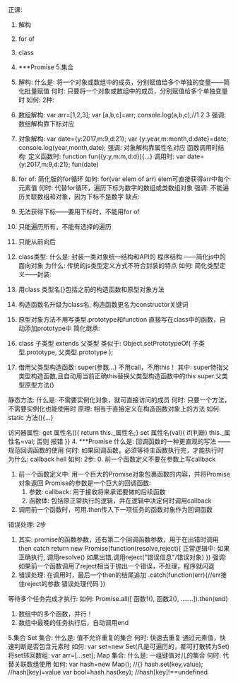 正课:
1. 解构
2. for of
3. class
4. ***Promise
5.集合
1. 解构:
 什么是: 将一个对象或数组中的成员，分别赋值给多个单独的变量——简化批量赋值
 何时: 只要将一个对象或数组中的成员，分别赋值给多个单独变量时
 如何: 2种:
  1. 数组解构:
    var arr=[1,2,3];
    var [a,b,c]=arr;
    console.log(a,b,c);//1 2 3
    强调: 数组解构靠下标对应
  2. 对象解构:
    var date={y:2017,m:9,d:21};
    var {y:year,m:month,d:date}=date;
    console.log(year,month,date);
    强调: 对象解构靠属性名对应
 函数调用时结构:
  定义函数时: function fun({y:y,m:m,d:d}){...}
  调用时: var date={y:2017,m:9,d:21};
         fun(date)

2. for of: 简化版的for循环
 如何: for(var elem of arr)
   elem可直接获得arr中每个元素值
 何时: 代替for循环，遍历下标为数字的数组或类数组对象
 强调: 不能遍历关联数组和对象，因为下标不是数字
 缺点:
  1. 无法获得下标——要用下标时，不能用for of
  2. 只能遍历所有，不能有选择的遍历
  3. 只能从前向后

3. class类型:
 什么是: 封装一类对象统一结构和API的 程序结构
	——简化js中的面向对象
 为什么: 传统的js类型定义方式不符合封装的特点
 如何:
  简化类型定义——封装:
  1. 用class 类型名{}包括之前的构造函数和原型对象方法
  2. 构造函数名升级为class名, 构造函数更名为constructor关键词
  3. 原型对象方法不用写类型.prototype和function
     直接写在class中的函数，自动添加prototype中
  简化继承:
   1. class 子类型 extends 父类型
     类似于:
		Object.setPrototypeOf(
			子类型.prototype, 父类型.prototype
        );
   2. 借用父类型构造函数: super(参数...)
     不用call，不用this！
     其中: super特指父类型构造函数,且自动用当前正确this替换父类型构造函数中的this
       super.父类型原型方法()

 静态方法:
  什么是: 不需要实例化对象，就可直接访问的成员
  何时: 只要一个方法，不需要实例化也能使用时
  原理: 相当于直接定义在构造函数对象上的方法
  如何: static 方法(){...}

 访问器属性:
  get 属性名(){ return this._属性名;}
  set 属性名(val){
    if(判断)
      this._属性名=val;
    否则
      报错
  }}
4. ***Promise
 什么是: 回调函数的一种更直观的写法
        ——规范回调函数的使用
 何时: 如果回调函数，必须等待主函数执行完，才能执行时
 为什么: callback hell
 如何: 2步:
  0. 前一个函数定义不要在参数上写callback
  1. 前一个函数定义中: 用一个巨大的Promise对象包裹函数的内容，并将Promise对象返回
    Promise的参数是一个巨大的回调函数:
      1. 参数: callback: 用于接收将来承诺要做的后续函数
      2. 函数体: 包括原正常执行的逻辑，并在逻辑中决定何时调用callback
  2. 调用前一个函数时，可用.then传入下一项任务的函数对象作为回调函数

 错误处理: 2步
  1. 其实: promise的函数参数，还有第二个回调函数参数，用于在出错时调用               then  catch
    return new Promise(function(resolve,reject){
      正常逻辑中:
      如果正确执行, 调用resolve()
      如果出错,调用reject("错误信息"/错误对象)
    })
  强调: 如果前一个函数调用了reject相当于抛出一个错误，不处理，程序就闪退
  2. 错误处理:
    在调用时，最后一个then的结尾追加
     .catch(function(err){//err接住reject的参数
        错误处理代码
     })

 等待多个任务完成才执行:
  如何: Promise.all([ 函数1(), 函数2(), .......]).then(end)
   1. 数组中的多个函数，并行！
   2. 数组中最晚的任务执行后，自动调用end


5.集合
   Set 集合:
    什么是: 值不允许重复的集合
    何时: 快速去重复
          通过元素值，快速判断是否包含元素时
    如何: var set=new Set(凡是可遍历的，都可打散转为Set)
    将set转回数组: var arr=[...set];
   Map 集合:
    什么是: 一组键值对儿的集合
    何时: 代替关联数组使用
    如何: var hash=new Map(); //{}
         hash.set(key,value); //hash[key]=value
         var bool=hash.has(key); //hash[key]!==undefined










